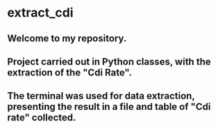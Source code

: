 # extract_cdi

<h2>Welcome to my repository.
<h2>Project carried out in Python classes, with the extraction of the "Cdi Rate".
<h2>The terminal was used for data extraction, presenting the result in a file and table of "Cdi rate" collected.
